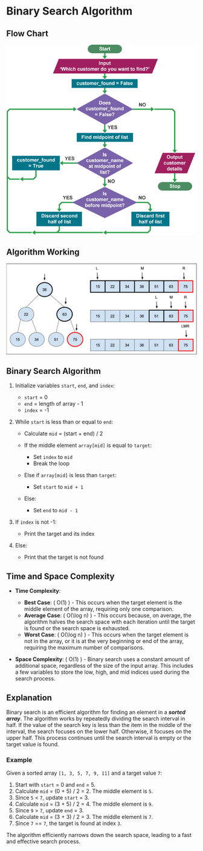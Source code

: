 # **Binary Search Algorithm**

## Flow Chart
![Flow Chart of Binary Search](Flowchart.png)

## Algorithm Working
![Algorithm Working Image](Example.png)

## Binary Search Algorithm

1. Initialize variables `start`, `end`, and `index`:
   - `start` = 0
   - `end` = length of array - 1
   - `index` = -1

2. While `start` is less than or equal to `end`:
   - Calculate `mid` = (start + end) / 2

   - If the middle element `array[mid]` is equal to `target`:
     - Set `index` to `mid`
     - Break the loop

   - Else if `array[mid]` is less than `target`:
     - Set `start` to `mid + 1`

   - Else:
     - Set `end` to `mid - 1`

3. If `index` is not -1:
   - Print the target and its index

4. Else:
   - Print that the target is not found

## Time and Space Complexity

- **Time Complexity**:
  - **Best Case**: \( O(1) \) - This occurs when the target element is the middle element of the array, requiring only one comparison.
  - **Average Case**: \( O(\log n) \) - This occurs because, on average, the algorithm halves the search space with each iteration until the target is found or the search space is exhausted.
  - **Worst Case**: \( O(\log n) \) - This occurs when the target element is not in the array, or it is at the very beginning or end of the array, requiring the maximum number of comparisons.

- **Space Complexity**: \( O(1) \) - Binary search uses a constant amount of additional space, regardless of the size of the input array. This includes a few variables to store the low, high, and mid indices used during the search process.

## Explanation

Binary search is an efficient algorithm for finding an element in a ***sorted array***. The algorithm works by repeatedly dividing the search interval in half. If the value of the search key is less than the item in the middle of the interval, the search focuses on the lower half. Otherwise, it focuses on the upper half. This process continues until the search interval is empty or the target value is found.

### Example
Given a sorted array `[1, 3, 5, 7, 9, 11]` and a target value `7`:

1. Start with `start` = 0 and `end` = 5.
2. Calculate `mid` = (0 + 5) / 2 = 2. The middle element is `5`.
3. Since `5` < `7`, update `start` = 3.
4. Calculate `mid` = (3 + 5) / 2 = 4. The middle element is `9`.
5. Since `9` > `7`, update `end` = 3.
6. Calculate `mid` = (3 + 3) / 2 = 3. The middle element is `7`.
7. Since `7` == `7`, the target is found at index `3`.

The algorithm efficiently narrows down the search space, leading to a fast and effective search process.
